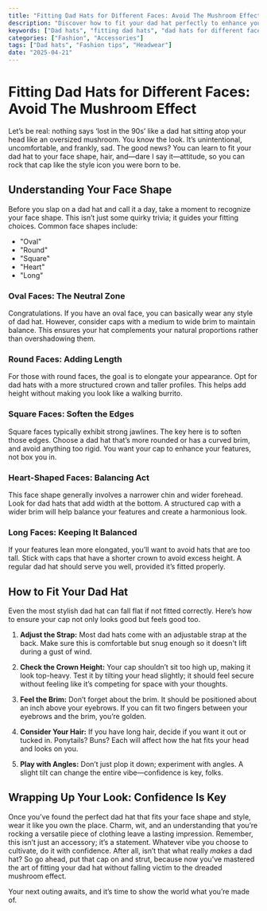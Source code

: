 ```yaml
---
title: "Fitting Dad Hats for Different Faces: Avoid The Mushroom Effect"
description: "Discover how to fit your dad hat perfectly to enhance your style and avoid the dreaded mushroom effect."
keywords: ["Dad hats", "fitting dad hats", "dad hats for different faces", "how to wear dad hats"]
categories: ["Fashion", "Accessories"]
tags: ["Dad hats", "Fashion tips", "Headwear"]
date: "2025-04-21"
---
```


# Fitting Dad Hats for Different Faces: Avoid The Mushroom Effect

Let’s be real: nothing says ‘lost in the 90s’ like a dad hat sitting atop your head like an oversized mushroom. You know the look. It’s unintentional, uncomfortable, and frankly, sad. The good news? You can learn to fit your dad hat to your face shape, hair, and—dare I say it—attitude, so you can rock that cap like the style icon you were born to be.

## Understanding Your Face Shape

Before you slap on a dad hat and call it a day, take a moment to recognize your face shape. This isn’t just some quirky trivia; it guides your fitting choices. Common face shapes include:

- "Oval"
- "Round"
- "Square"
- "Heart"
- "Long"

### Oval Faces: The Neutral Zone

Congratulations. If you have an oval face, you can basically wear any style of dad hat. However, consider caps with a medium to wide brim to maintain balance. This ensures your hat complements your natural proportions rather than overshadowing them.

### Round Faces: Adding Length

For those with round faces, the goal is to elongate your appearance. Opt for dad hats with a more structured crown and taller profiles. This helps add height without making you look like a walking burrito.

### Square Faces: Soften the Edges

Square faces typically exhibit strong jawlines. The key here is to soften those edges. Choose a dad hat that’s more rounded or has a curved brim, and avoid anything too rigid. You want your cap to enhance your features, not box you in.

### Heart-Shaped Faces: Balancing Act

This face shape generally involves a narrower chin and wider forehead. Look for dad hats that add width at the bottom. A structured cap with a wider brim will help balance your features and create a harmonious look.

### Long Faces: Keeping It Balanced

If your features lean more elongated, you’ll want to avoid hats that are too tall. Stick with caps that have a shorter crown to avoid excess height. A regular dad hat should serve you well, provided it’s fitted properly.

## How to Fit Your Dad Hat

Even the most stylish dad hat can fall flat if not fitted correctly. Here’s how to ensure your cap not only looks good but feels good too.

1. **Adjust the Strap:** Most dad hats come with an adjustable strap at the back. Make sure this is comfortable but snug enough so it doesn't lift during a gust of wind.
   
2. **Check the Crown Height:** Your cap shouldn’t sit too high up, making it look top-heavy. Test it by tilting your head slightly; it should feel secure without feeling like it’s competing for space with your thoughts.

3. **Feel the Brim:** Don’t forget about the brim. It should be positioned about an inch above your eyebrows. If you can fit two fingers between your eyebrows and the brim, you’re golden.

4. **Consider Your Hair:** If you have long hair, decide if you want it out or tucked in. Ponytails? Buns? Each will affect how the hat fits your head and looks on you.

5. **Play with Angles:** Don’t just plop it down; experiment with angles. A slight tilt can change the entire vibe—confidence is key, folks.

## Wrapping Up Your Look: Confidence Is Key

Once you’ve found the perfect dad hat that fits your face shape and style, wear it like you own the place. Charm, wit, and an understanding that you’re rocking a versatile piece of clothing leave a lasting impression. Remember, this isn’t just an accessory; it’s a statement. Whatever vibe you choose to cultivate, do it with confidence. After all, isn’t that what really *makes* a dad hat? So go ahead, put that cap on and strut, because now you’ve mastered the art of fitting your dad hat without falling victim to the dreaded mushroom effect. 

Your next outing awaits, and it’s time to show the world what you’re made of.